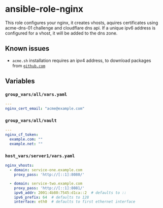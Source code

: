 # ansible-role-nginx

This role configures your nginx, it creates vhosts, aquires certificates using acme-dns-01 challenge and cloudflare dns api. If a unique ipv6 address is configured for a vhost, it will be added to the dns zone.

## Known issues
- `acme.sh` installation requires an ipv4 address, to download packages from [`github.com`](https://github.com/acmesh-official/acme.sh)

## Variables
### `group_vars/all/vars.yaml`
```yaml
---
nginx_cert_email: "acme@example.com"
```

### `group_vars/all/vault`
```yaml
---
nginx_cf_token:
  example.com: ""
  example.net: ""
```

### `host_vars/server1/vars.yaml`
```yaml
nginx_vhosts:
  - domain: service-one.example.com
    proxy_pass: 'http://[::1]:8080/'

  - domain: service-two.example.com
    proxy_pass: 'http://[::1]:8081/'
    ipv6_addr: 2001:4b80:7545:d1ca::2  # defaults to ::
    ipv6_prefix: 64  # defaults to 128
    interface: eth0  # defaults to first ethernet interface
```
